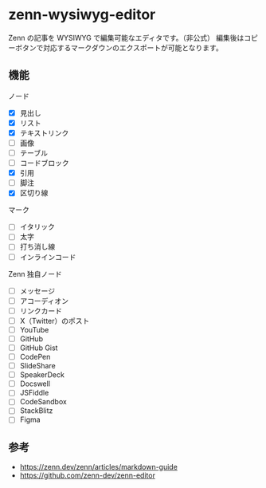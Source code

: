 # zenn-wysiwyg-editor

Zenn の記事を WYSIWYG で編集可能なエディタです。（非公式）
編集後はコピーボタンで対応するマークダウンのエクスポートが可能となります。

## 機能

ノード

- [x] 見出し
- [x] リスト
- [x] テキストリンク
- [ ] 画像
- [ ] テーブル
- [ ] コードブロック
- [x] 引用
- [ ] 脚注
- [x] 区切り線

マーク

- [ ] イタリック
- [ ] 太字
- [ ] 打ち消し線
- [ ] インラインコード

Zenn 独自ノード

- [ ] メッセージ
- [ ] アコーディオン
- [ ] リンクカード
- [ ] X（Twitter）のポスト
- [ ] YouTube
- [ ] GitHub
- [ ] GitHub Gist
- [ ] CodePen
- [ ] SlideShare
- [ ] SpeakerDeck
- [ ] Docswell
- [ ] JSFiddle
- [ ] CodeSandbox
- [ ] StackBlitz
- [ ] Figma

## 参考

- https://zenn.dev/zenn/articles/markdown-guide
- https://github.com/zenn-dev/zenn-editor
